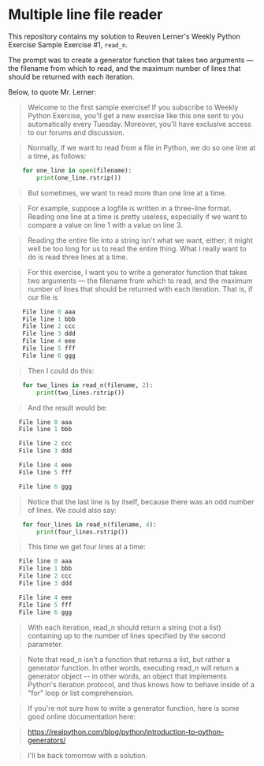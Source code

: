 # Multiple line file reader
This repository contains my solution to Reuven Lerner's Weekly Python Exercise Sample Exercise #1, ```read_n```.

The prompt was to create a generator function that takes two arguments — the filename from which to read, and the maximum number of lines that should be returned with each iteration.

Below, to quote Mr. Lerner:

>Welcome to the first sample exercise!  If you subscribe to Weekly Python Exercise, you'll get a new exercise like this one sent to you automatically every Tuesday.  Moreover, you'll have exclusive access to our forums and discussion.

>Normally, if we want to read from a file in Python, we do so one line at a time, as follows:
```python
    for one_line in open(filename):
        print(one_line.rstrip())
```
>But sometimes, we want to read more than one line at a time.

>For example, suppose a logfile is written in a three-line format. Reading one line at a time is pretty useless, especially if we want to compare a value on line 1 with a value on line 3.

>Reading the entire file into a string isn't what we want, either; it might well be too long for us to read the entire thing.  What I really want to do is read three lines at a time.

>For this exercise, I want you to write a generator function that takes two arguments — the filename from which to read, and the maximum number of lines that should be returned with each iteration.  That is, if our file is
```python
    File line 0 aaa
    File line 1 bbb
    File line 2 ccc
    File line 3 ddd
    File line 4 eee
    File line 5 fff
    File line 6 ggg
```
>Then I could do this:
```python
    for two_lines in read_n(filename, 2):
        print(two_lines.rstrip())
```
>And the result would be:
```python
   File line 0 aaa
   File line 1 bbb

   File line 2 ccc
   File line 3 ddd

   File line 4 eee
   File line 5 fff

   File line 6 ggg
```
>Notice that the last line is by itself, because there was an odd number of lines.  We could also say:
```python
    for four_lines in read_n(filename, 4):
        print(four_lines.rstrip())
```
>This time we get four lines at a time:
```python
   File line 0 aaa
   File line 1 bbb
   File line 2 ccc
   File line 3 ddd

   File line 4 eee
   File line 5 fff
   File line 6 ggg
```
>With each iteration, read_n should return a string (not a list) containing up to the number of lines specified by the second parameter.

>Note that read_n isn't a function that returns a list, but rather a generator function.  In other words, executing read_n will return a generator object -- in other words, an object that implements Python's iteration protocol, and thus knows how to behave inside of a "for" loop or list comprehension.

>If you're not sure how to write a generator function, here is some good online documentation here:

>    https://realpython.com/blog/python/introduction-to-python-generators/

>I'll be back tomorrow with a solution.